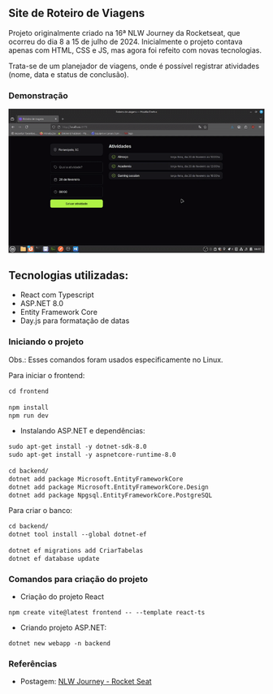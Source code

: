 ## Site de Roteiro de Viagens
Projeto originalmente criado na 16ª NLW Journey da Rocketseat, que ocorreu do dia 8 a 15 de julho de 2024. Inicialmente o projeto contava apenas com HTML, CSS e JS, mas agora foi refeito com novas tecnologias.

Trata-se de um planejador de viagens, onde é possível registrar atividades (nome, data e status de conclusão).

### Demonstração
![Demo](docs/demonstracao.gif)

## Tecnologias utilizadas:
- React com Typescript
- ASP.NET 8.0
- Entity Framework Core
- Day.js para formatação de datas

### Iniciando o projeto

Obs.: Esses comandos foram usados especificamente no Linux.

Para iniciar o frontend:
```
cd frontend

npm install
npm run dev
```

- Instalando ASP.NET e dependências:
```
sudo apt-get install -y dotnet-sdk-8.0
sudo apt-get install -y aspnetcore-runtime-8.0

cd backend/
dotnet add package Microsoft.EntityFrameworkCore
dotnet add package Microsoft.EntityFrameworkCore.Design
dotnet add package Npgsql.EntityFrameworkCore.PostgreSQL
```

Para criar o banco:
```
cd backend/
dotnet tool install --global dotnet-ef

dotnet ef migrations add CriarTabelas
dotnet ef database update
```

### Comandos para criação do projeto

- Criação do projeto React
```
npm create vite@latest frontend -- --template react-ts
```

- Criando projeto ASP.NET:
```
dotnet new webapp -n backend
```

### Referências
- Postagem: [NLW Journey - Rocket Seat](https://www.rocketseat.com.br/blog/artigos/post/por-que-nlw-e-especial)
